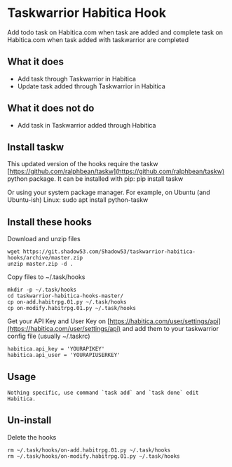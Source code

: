 # Taskwarrior Habitica Hook
Add todo task on Habitica.com when task are added and complete task on Habitica.com when task added with taskwarrior are completed

## What it does
- Add task through Taskwarrior in Habitica
- Update task added through Taskwarrior in Habitica

## What it does not do
- Add task in Taskwarrior added through Habitica

## Install taskw
This updated version of the hooks require the taskw [https://github.com/ralphbean/taskw](https://github.com/ralphbean/taskw) python package. It can be installed with pip:
      pip install taskw

Or using your system package manager. For example, on Ubuntu (and Ubuntu-ish) Linux:
      sudo apt install python-taskw

## Install these hooks
Download and unzip files

	wget https://git.shadow53.com/Shadow53/taskwarrior-habitica-hooks/archive/master.zip
	unzip master.zip -d .

Copy files to ~/.task/hooks

	mkdir -p ~/.task/hooks
	cd taskwarrior-habitica-hooks-master/
	cp on-add.habitrpg.01.py ~/.task/hooks
	cp on-modify.habitrpg.01.py ~/.task/hooks

Get your API Key and User Key on [https://habitica.com/user/settings/api](https://habitica.com/user/settings/api) and add them to your taskwarrior config file (usually ~/.taskrc)

	habitica.api_key = 'YOURAPIKEY'
	habitica.api_user = 'YOURAPIUSERKEY'

## Usage
	Nothing specific, use command `task add` and `task done` edit Habitica.

## Un-install
Delete the hooks

    rm ~/.task/hooks/on-add.habitrpg.01.py ~/.task/hooks
    rm ~/.task/hooks/on-modify.habitrpg.01.py ~/.task/hooks
